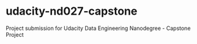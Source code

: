 # udacity-nd027-capstone
Project submission for Udacity Data Engineering Nanodegree - Capstone Project
